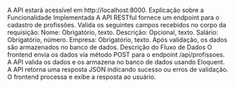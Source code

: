 A API estará acessível em http://localhost:8000.
Explicação sobre a Funcionalidade Implementada
A API RESTful fornece um endpoint para o cadastro de profissões.
Valida os seguintes campos recebidos no corpo da requisição:
Nome: Obrigatório, texto.
Descrição: Opcional, texto.
Salário: Obrigatório, número.
Empresa: Obrigatório, texto.
Após validação, os dados são armazenados no banco de dados.
Descrição do Fluxo de Dados
O frontend envia os dados via método POST para o endpoint /api/profissoes.
A API valida os dados e os armazena no banco de dados usando Eloquent.
A API retorna uma resposta JSON indicando sucesso ou erros de validação.
O frontend processa e exibe a resposta ao usuário.
